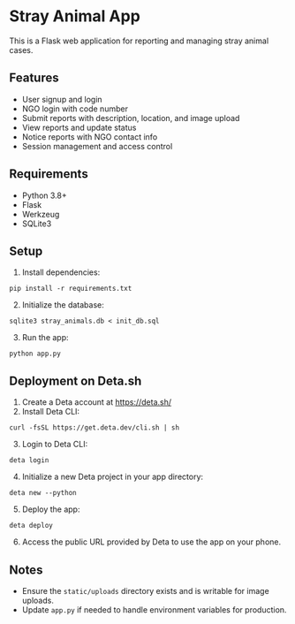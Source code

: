 # Stray Animal App

This is a Flask web application for reporting and managing stray animal cases.

## Features

- User signup and login
- NGO login with code number
- Submit reports with description, location, and image upload
- View reports and update status
- Notice reports with NGO contact info
- Session management and access control

## Requirements

- Python 3.8+
- Flask
- Werkzeug
- SQLite3

## Setup

1. Install dependencies:

```
pip install -r requirements.txt
```

2. Initialize the database:

```
sqlite3 stray_animals.db < init_db.sql
```

3. Run the app:

```
python app.py
```

## Deployment on Deta.sh

1. Create a Deta account at https://deta.sh/
2. Install Deta CLI:

```
curl -fsSL https://get.deta.dev/cli.sh | sh
```

3. Login to Deta CLI:

```
deta login
```

4. Initialize a new Deta project in your app directory:

```
deta new --python
```

5. Deploy the app:

```
deta deploy
```

6. Access the public URL provided by Deta to use the app on your phone.

## Notes

- Ensure the `static/uploads` directory exists and is writable for image uploads.
- Update `app.py` if needed to handle environment variables for production.
